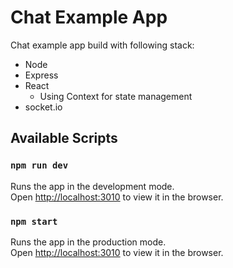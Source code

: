 # Chat Example App

Chat example app build with following stack:

- Node
- Express
- React
  - Using Context for state management
- socket.io

## Available Scripts

### `npm run dev`

Runs the app in the development mode.<br />
Open [http://localhost:3010](http://localhost:3010) to view it in the browser.

### `npm start`

Runs the app in the production mode.<br />
Open [http://localhost:3010](http://localhost:3010) to view it in the browser.
